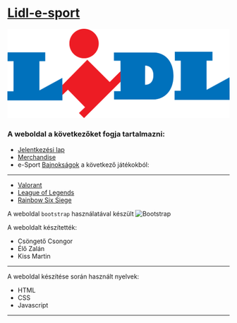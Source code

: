 # [Lidl-e-sport](https://kiss-martin.github.io/Lidl-e-sport/)
![Lidl logo](img/lidl.png.png)
### A weboldal a következőket fogja tartalmazni:
- [Jelentkezési lap](https://kiss-martin.github.io/Lidl-e-sport/pages/form.html)
- [Merchandise](https://kiss-martin.github.io/Lidl-e-sport/pages/merch.html)
- e-Sport [Bajnokságok](https://kiss-martin.github.io/Lidl-e-sport/pages/tournament.html) a következő játékokból:
----------
- [Valorant](https://kiss-martin.github.io/Lidl-e-sport/pages/valorant.html)
- [League of Legends](https://kiss-martin.github.io/Lidl-e-sport/pages/lol.html)
- [Rainbow Six Siege](https://kiss-martin.github.io/Lidl-e-sport/pages/r6.html)

A weboldal `bootstrap` használatával készült ![Bootstrap](https://icons.getbootstrap.com/assets/img/icons-hero.png)

A weboldalt készítették:
- Csöngető Csongor
- Élő Zalán
- Kiss Martin
----------
A weboldal készítése során használt nyelvek:
- HTML
- CSS
- Javascript
----------